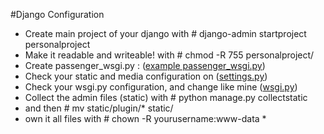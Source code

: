 #Django Configuration

- Create main project of your django with # django-admin startproject personalproject
- Make it readable and writeable! with # chmod -R 755 personalproject/
- Create passenger_wsgi.py : ([example passenger_wsgi.py](https://github.com/ariq01/django-passenger-nginx/blob/master/djangofiles/personalproject/passenger_wsgi.py))
- Check your static and media configuration on ([settings.py](https://github.com/ariq01/django-passenger-nginx/blob/master/djangofiles/personalproject/personalproject/settings.py#L102-L116))
- Check your wsgi.py configuration, and change like mine ([wsgi.py](https://github.com/ariq01/django-passenger-nginx/blob/master/djangofiles/personalproject/personalproject/wsgi.py))
- Collect the admin files (static) with # python manage.py collectstatic
- and then # mv static/plugin/* static/
- own it all files with # chown -R yourusername:www-data *
